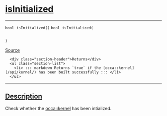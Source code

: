 
<h1 id="is-initialized">
 <a href="#/api/kernel/isInitialized" class="anchor">
   <span>isInitialized</span>
  </a>
</h1>

<div class="signature">

<hr>

  <div class="definition-container">
    <div class="definition">
      <code class="desktop-only"><span class="token keyword">bool</span> isInitialized()</code>
      <code class="mobile-only"><span class="token keyword">bool</span> isInitialized(
    
)</code>
      <div class="flex-spacing"></div>
      <a href="https://github.com/libocca/occa/blob/3f46f975/include/occa/core/kernel.hpp#L100" target="_blank">Source</a>
    </div>
    <div class="description">

      <div class="section-header">Returns</div>
      <ul class="section-list">
        <li> ::: markdown Returns `true` if the [occa::kernel](/api/kernel/) has been built successfully ::: </li>
      </ul>
</div>
  </div>

  <hr>
</div>


<h2 id="description">
 <a href="#/api/kernel/isInitialized?id=description" class="anchor">
   <span>Description</span>
  </a>
</h2>

Check whether the [occa::kernel](/api/kernel/) has been intialized.
